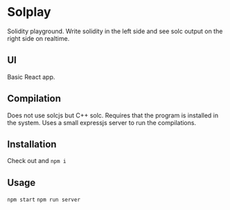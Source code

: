 # Solplay

Solidity playground. Write solidity in the left side and see solc output on the right side on realtime.

## UI

Basic React app.

## Compilation

Does not use solcjs but C++ solc. Requires that the program is installed in the system. Uses a small expressjs server to run the compilations.

## Installation

Check out and `npm i`

## Usage

`npm start`
`npm run server`
